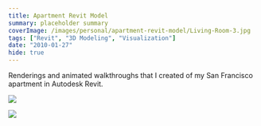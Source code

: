 ```yaml
---
title: Apartment Revit Model
summary: placeholder summary
coverImage: /images/personal/apartment-revit-model/Living-Room-3.jpg
tags: ["Revit", "3D Modeling", "Visualization"]
date: "2010-01-27"
hide: true
---
```


Renderings and animated walkthroughs that I created of my San Francisco apartment in Autodesk Revit.

![](/images/personal/apartment-revit-model/Living-Room-2.jpg)

![](/images/personal/apartment-revit-model/Living-Room-1.jpg)
